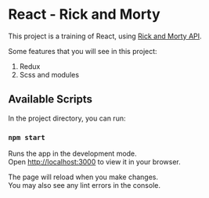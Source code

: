 # React - Rick and Morty

This project is a training of React, using [Rick and Morty API](https://rickandmortyapi.com/).

Some features that you will see in this project:

1. Redux
2. Scss and modules

## Available Scripts

In the project directory, you can run:

### `npm start`

Runs the app in the development mode.\
Open [http://localhost:3000](http://localhost:3000) to view it in your browser.

The page will reload when you make changes.\
You may also see any lint errors in the console.
